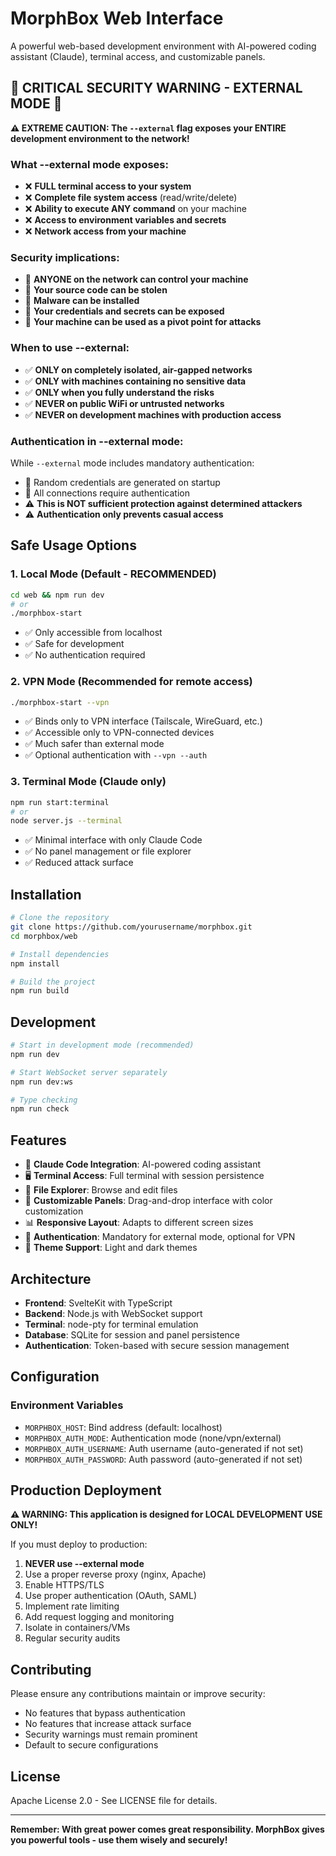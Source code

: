 # MorphBox Web Interface

A powerful web-based development environment with AI-powered coding assistant (Claude), terminal access, and customizable panels.

## 🚨 CRITICAL SECURITY WARNING - EXTERNAL MODE 🚨

**⚠️ EXTREME CAUTION: The `--external` flag exposes your ENTIRE development environment to the network!**

### What --external mode exposes:
- ❌ **FULL terminal access to your system**
- ❌ **Complete file system access** (read/write/delete)
- ❌ **Ability to execute ANY command** on your machine
- ❌ **Access to environment variables and secrets**
- ❌ **Network access from your machine**

### Security implications:
- 🔴 **ANYONE on the network can control your machine**
- 🔴 **Your source code can be stolen**
- 🔴 **Malware can be installed**
- 🔴 **Your credentials and secrets can be exposed**
- 🔴 **Your machine can be used as a pivot point for attacks**

### When to use --external:
- ✅ **ONLY on completely isolated, air-gapped networks**
- ✅ **ONLY with machines containing no sensitive data**
- ✅ **ONLY when you fully understand the risks**
- ✅ **NEVER on public WiFi or untrusted networks**
- ✅ **NEVER on development machines with production access**

### Authentication in --external mode:
While `--external` mode includes mandatory authentication:
- 🔐 Random credentials are generated on startup
- 🔐 All connections require authentication
- ⚠️ **This is NOT sufficient protection against determined attackers**
- ⚠️ **Authentication only prevents casual access**

## Safe Usage Options

### 1. Local Mode (Default - RECOMMENDED)
```bash
cd web && npm run dev
# or
./morphbox-start
```
- ✅ Only accessible from localhost
- ✅ Safe for development
- ✅ No authentication required

### 2. VPN Mode (Recommended for remote access)
```bash
./morphbox-start --vpn
```
- ✅ Binds only to VPN interface (Tailscale, WireGuard, etc.)
- ✅ Accessible only to VPN-connected devices
- ✅ Much safer than external mode
- ✅ Optional authentication with `--vpn --auth`

### 3. Terminal Mode (Claude only)
```bash
npm run start:terminal
# or
node server.js --terminal
```
- ✅ Minimal interface with only Claude Code
- ✅ No panel management or file explorer
- ✅ Reduced attack surface

## Installation

```bash
# Clone the repository
git clone https://github.com/yourusername/morphbox.git
cd morphbox/web

# Install dependencies
npm install

# Build the project
npm run build
```

## Development

```bash
# Start in development mode (recommended)
npm run dev

# Start WebSocket server separately
npm run dev:ws

# Type checking
npm run check
```

## Features

- 🤖 **Claude Code Integration**: AI-powered coding assistant
- 🖥️ **Terminal Access**: Full terminal with session persistence
- 📁 **File Explorer**: Browse and edit files
- 🎨 **Customizable Panels**: Drag-and-drop interface with color customization
- 📊 **Responsive Layout**: Adapts to different screen sizes
- 🔐 **Authentication**: Mandatory for external mode, optional for VPN
- 🌙 **Theme Support**: Light and dark themes

## Architecture

- **Frontend**: SvelteKit with TypeScript
- **Backend**: Node.js with WebSocket support
- **Terminal**: node-pty for terminal emulation
- **Database**: SQLite for session and panel persistence
- **Authentication**: Token-based with secure session management

## Configuration

### Environment Variables
- `MORPHBOX_HOST`: Bind address (default: localhost)
- `MORPHBOX_AUTH_MODE`: Authentication mode (none/vpn/external)
- `MORPHBOX_AUTH_USERNAME`: Auth username (auto-generated if not set)
- `MORPHBOX_AUTH_PASSWORD`: Auth password (auto-generated if not set)

## Production Deployment

**⚠️ WARNING: This application is designed for LOCAL DEVELOPMENT USE ONLY!**

If you must deploy to production:
1. **NEVER use --external mode**
2. Use a proper reverse proxy (nginx, Apache)
3. Enable HTTPS/TLS
4. Use proper authentication (OAuth, SAML)
5. Implement rate limiting
6. Add request logging and monitoring
7. Isolate in containers/VMs
8. Regular security audits

## Contributing

Please ensure any contributions maintain or improve security:
- No features that bypass authentication
- No features that increase attack surface
- Security warnings must remain prominent
- Default to secure configurations

## License

Apache License 2.0 - See LICENSE file for details.

---

**Remember: With great power comes great responsibility. MorphBox gives you powerful tools - use them wisely and securely!**